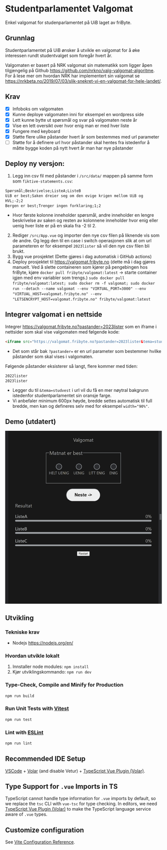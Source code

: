 # Studentparlamentet Valgomat

Enkel valgomat for studenparlamentet på UiB laget av friByte.

## Grunnlag

Studentparlamentet på UiB ønsker å utvikle en valgomat for å øke interessen rundt studentvalget som foregår hvert år.

Valgomaten er basert på NRK valgomat sin matematikk som ligger åpen tilgjengelig på Github https://github.com/nrkno/valg-valgomat-algoritme. For å lese mer om hvordan NRK har implementert sin valgomat se https://nrkbeta.no/2019/07/03/slik-snekret-vi-en-valgomat-for-hele-landet/.

## Krav

- [x] Infoboks om valgomaten
- [x] Kunne deploye valgomaten inni for eksempel en wordpress side
- [x] Lett kunne bytte ut spørsmål og svar på valgomaten neste år
- [x] Vise en lett oversikt over hvor enig man er med hver liste
- [x] Fungere med keyboard
- [x] Støtte flere ulike påstander hvert år som bestemmes med url parameter
- [ ] Støtte for å definere url hvor påstander skal hentes fra istedenfor å måtte bygge koden på nytt hvert år man har nye påstander

## Deploy ny versjon:

1. Legg inn csv fil med påstander i `/src/data/` mappen på samme form som `fiktive-statements.csv`:

```CSV
Spørsmål;Beskrivelse;ListeA;ListeB
UiB er best;Saken dreier seg om den evige krigen mellom UiB og HVL;-2;2
Bergen er best;Trenger ingen forklaring;1;2
```

- Hvor første kolonne inneholder spørsmål, andre inneholder en lengre beskrivelse av saken og resten av kolonnene inneholder hvor enig eller uenig hver liste er på en skala fra -2 til 2.

2. Rediger `/src/App.vue` og importer den nye csv filen på liknende vis som de andre. Og legg den til en case i switch operasjonen slik at om url parameteren er for eksempel `2023lister` så vil den nye csv filen bli brukt.
3. Bygg vue prosjektet (Dette gjøres i dag automatisk i GitHub actions)
4. Deploy prosjektet til https://valgomat.fribyte.no (dette må i dag gjøres manuelt. Ved å slette containeren som kjører på pengebingen hos friByte, kjøre `docker pull fribyte/valgomat:latest` -> starte container igjen med env variabler som trengs.) `sudo docker pull fribyte/valgomat:latest; sudo docker rm -f valgomat; sudo docker run --detach --name valgomat --env "VIRTUAL_PORT=3000" --env "VIRTUAL_HOST=valgomat.fribyte.no" --env "LETSENCRYPT_HOST=valgomat.fribyte.no" fribyte/valgomat:latest`

## Integrer valgomat i en nettside

Integrer https://valgomat.fribyte.no?pastander=2023lister som en iframe i nettsider som skal vise valgomaten med følgende kode:

```HTML
<iframe src="https://valgomat.fribyte.no?pastander=2023lister&tema=studvest" height="600px" />
```

- Det som står bak `?pastander=` er en url parameter som bestemmer hvilke påstander som skal vises i valgomaten.

Følgende påstander eksisterer så langt, flere kommer med tiden:
```
2022lister
2023lister
```

- Legger du til `&tema=studvest` i url vil du få en mer nøytral bakgrunn istedenfor studentparlamentet sin oransje farge.
- Vi anbefaler minimum 600px høyde, bredde settes automatisk til full bredde, men kan og defineres selv med for eksempel `width="90%"`.

## Demo (utdatert)

![Demo over valgomaten i bruk](./Valgomat-demo.gif)

## Utvikling

### Tekniske krav

- Nodejs https://nodejs.org/en/

### Hvordan utvikle lokalt

1. Innstaller node modules: `npm install`
2. Kjør utviklingskommando: `npm run dev`

### Type-Check, Compile and Minify for Production

```sh
npm run build
```

### Run Unit Tests with [Vitest](https://vitest.dev/)

```sh
npm run test
```

### Lint with [ESLint](https://eslint.org/)

```sh
npm run lint
```

## Recommended IDE Setup

[VSCode](https://code.visualstudio.com/) + [Volar](https://marketplace.visualstudio.com/items?itemName=johnsoncodehk.volar) (and disable Vetur) + [TypeScript Vue Plugin (Volar)](https://marketplace.visualstudio.com/items?itemName=johnsoncodehk.vscode-typescript-vue-plugin).

## Type Support for `.vue` Imports in TS

TypeScript cannot handle type information for `.vue` imports by default, so we replace the `tsc` CLI with `vue-tsc` for type checking. In editors, we need [TypeScript Vue Plugin (Volar)](https://marketplace.visualstudio.com/items?itemName=johnsoncodehk.vscode-typescript-vue-plugin) to make the TypeScript language service aware of `.vue` types.

## Customize configuration

See [Vite Configuration Reference](https://vitejs.dev/config/).
